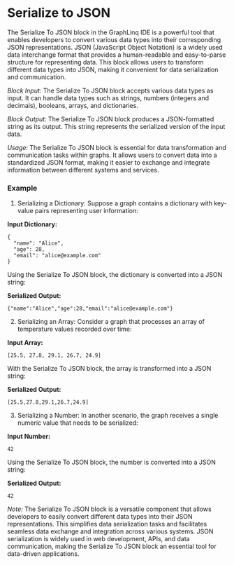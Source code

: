 # Serialize to JSON

The Serialize To JSON block in the GraphLinq IDE is a powerful tool that enables developers to convert various data types into their corresponding JSON representations. JSON (JavaScript Object Notation) is a widely used data interchange format that provides a human-readable and easy-to-parse structure for representing data. This block allows users to transform different data types into JSON, making it convenient for data serialization and communication.

_Block Input:_ The Serialize To JSON block accepts various data types as input. It can handle data types such as strings, numbers (integers and decimals), booleans, arrays, and dictionaries.

_Block Output:_ The Serialize To JSON block produces a JSON-formatted string as its output. This string represents the serialized version of the input data.

_Usage:_ The Serialize To JSON block is essential for data transformation and communication tasks within graphs. It allows users to convert data into a standardized JSON format, making it easier to exchange and integrate information between different systems and services.

### Example

1. Serializing a Dictionary: Suppose a graph contains a dictionary with key-value pairs representing user information:

**Input Dictionary:**

```
{
  "name": "Alice",
  "age": 28,
  "email": "alice@example.com"
}
```

Using the Serialize To JSON block, the dictionary is converted into a JSON string:

**Serialized Output:**

```
{"name":"Alice","age":28,"email":"alice@example.com"}
```

2. Serializing an Array: Consider a graph that processes an array of temperature values recorded over time:

**Input Array:**

```
[25.5, 27.8, 29.1, 26.7, 24.9]
```

With the Serialize To JSON block, the array is transformed into a JSON string:

**Serialized Output:**

```
[25.5,27.8,29.1,26.7,24.9]
```

3. Serializing a Number: In another scenario, the graph receives a single numeric value that needs to be serialized:

**Input Number:**

```
42
```

Using the Serialize To JSON block, the number is converted into a JSON string:

**Serialized Output:**

```
42
```

_Note:_ The Serialize To JSON block is a versatile component that allows developers to easily convert different data types into their JSON representations. This simplifies data serialization tasks and facilitates seamless data exchange and integration across various systems. JSON serialization is widely used in web development, APIs, and data communication, making the Serialize To JSON block an essential tool for data-driven applications.
